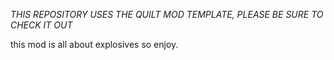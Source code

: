 *THIS REPOSITORY USES THE QUILT MOD TEMPLATE, PLEASE BE SURE TO CHECK IT OUT*

this mod is all about explosives so enjoy.
